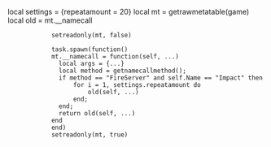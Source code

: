 local settings = {repeatamount = 20}
                local mt = getrawmetatable(game)
                local old = mt.__namecall
                
                setreadonly(mt, false)
                
                task.spawn(function()
                mt.__namecall = function(self, ...)
                  local args = {...}
                  local method = getnamecallmethod();
                  if method == "FireServer" and self.Name == "Impact" then
                      for i = 1, settings.repeatamount do
                          old(self, ...)
                      end;
                  end;
                  return old(self, ...)
                end
                end)
                setreadonly(mt, true)
